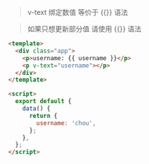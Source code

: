 > v-text 绑定数值 等价于 {{}} 语法

> 如果只想更新部分值 请使用 {{}} 语法

```html
<template>
  <div class="app">
    <p>username: {{ username }}</p>
    <p v-text="username"></p>
  </div>
</template>

<script>
  export default {
    data() {
      return {
        username: 'chou',
      };
    },
  };
</script>
```
